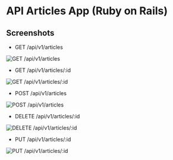 # API Articles App (Ruby on Rails)

## Screenshots

- GET /api/v1/articles

![GET /api/v1/articles](https://github.com/IamManchanda/myarticles/assets/4970624/093645d3-1bed-47e9-9c61-bf2aeff352f1)

- GET /api/v1/articles/:id

![GET /api/v1/articles/:id](https://github.com/IamManchanda/myarticles/assets/4970624/351f27fa-4dbe-45f5-bab7-87130b85fd53)

- POST /api/v1/articles

![POST /api/v1/articles](https://github.com/IamManchanda/myarticles/assets/4970624/f98c1354-ca05-4a12-8bef-ceae34556935)

- DELETE /api/v1/articles/:id

![DELETE /api/v1/articles/:id](https://github.com/IamManchanda/myarticles/assets/4970624/ee5fd137-af32-4538-83f0-35f686c95225)

- PUT /api/v1/articles/:id

![PUT /api/v1/articles/:id](https://github.com/IamManchanda/myarticles/assets/4970624/9ddf5655-694c-43cb-91c3-a7711293654f)

